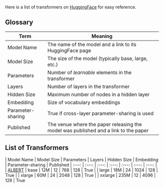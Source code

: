 Here is a list of transformers on [HuggingFace](https://huggingface.co/transformers/index.html) for easy reference.

## Glossary
| Term | Meaning |
| --- | --- |
| Model Name | The name of the model and a link to its HuggingFace page |
| Model Size | The size of the model (typically base, large, etc.) |
| Parameters | Number of _learnable_ elements in the transformer |
| Layers | Number of layers in the transformer |
| Hidden Size | Maximum number of nodes in a hidden layer |
| Embedding | Size of vocabulary embeddings |
| Parameter-sharing | True if cross-layer parameter-sharing is used |
| Published | The venue where the paper releasing the model was published and a link to the paper |

## List of Transformers
| Model Name | Model Size | Parameters | Layers | Hidden Size | Embedding | Parameter-sharing | Published
| :---: | :---: | :---: | :---: | :---: | :---: | :---: |
| [ALBERT](https://huggingface.co/transformers/model_doc/albert.html) | base | 12M | 12 | 768 | 128 | True
| | large | 18M | 24 | 1024 | 128 | True
| | xlarge | 60M | 24 | 2048 | 128 | True
| | xxlarge | 235M | 12 | 4096 | 128 | True
